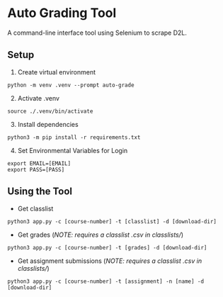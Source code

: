 # Auto Grading Tool
A command-line interface tool using Selenium to scrape D2L.

## Setup
1. Create virtual environment
  ```
  python -m venv .venv --prompt auto-grade
  ```
2. Activate .venv
  ```
  source ./.venv/bin/activate
  ```
3. Install dependencies
  ```
  python3 -m pip install -r requirements.txt
  ```
4. Set Environmental Variables for Login
  ```
  export EMAIL=[EMAIL]
  export PASS=[PASS]
  ```

## Using the Tool

- Get classlist
```
python3 app.py -c [course-number] -t [classlist] -d [download-dir] 
```

- Get grades (*NOTE: requires a classlist .csv in classlists/*)
```
python3 app.py -c [course-number] -t [grades] -d [download-dir] 
```

- Get assignment submissions (*NOTE: requires a classlist .csv in classlists/*)
```
python3 app.py -c [course-number] -t [assignment] -n [name] -d [download-dir] 
```
